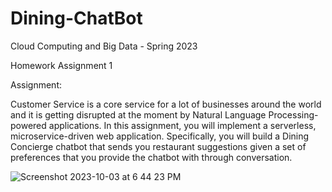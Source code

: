 # Dining-ChatBot

 Cloud Computing and Big Data - Spring 2023

Homework Assignment 1

Assignment:

Customer Service is a core service for a lot of businesses around the world and it is getting disrupted at the moment by Natural Language Processing-powered applications.
In this assignment, you will implement a serverless, microservice-driven web application. Specifically, you will build a Dining Concierge chatbot that sends you restaurant suggestions given a set of preferences that you provide the chatbot with through conversation.

![Screenshot 2023-10-03 at 6 44 23 PM](https://github.com/sakshi4321/Dining-ChatBot/assets/57297556/fd9a3bff-0f99-4fbf-b15f-b8cc75061c54)
